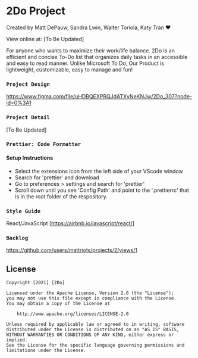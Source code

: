 # 2Do Project

Created by Matt DePauw, Sandra Lwin, Walter Toriola, Katy Tran ❤
  
View online at: [To Be Updated]

For anyone who wants to maximize their work/life balance.
2Do is an efficient and concise To-Do list that organizes daily tasks in an accessible and easy to read manner. Unlike Microsoft To Do, Our Product is lightweight, customizable, easy to manage and fun!  

###  `Project Design`

https://www.figma.com/file/uHDBQEXPRQJdATXyNeKNJw/2Do_307?node-id=0%3A1


###  `Project Detail`
[To Be Updated]

### `Prettier: Code Formatter`
#### Setup Instructions
- Select the extensions icon from the left side of your VScode window
- Search for 'prettier' and download
- Go to preferences > settings and search for 'prettier'
- Scroll down until you see 'Config Path' and point to the '.prettierrc' that is in the root folder of the respository.

### `Style Guide`
React/JavaScript [https://airbnb.io/javascript/react/]

### `Backlog`
https://github.com/users/mattriots/projects/2/views/1



## License

    Copyright [2021] [2Do]

    Licensed under the Apache License, Version 2.0 (the "License");
    you may not use this file except in compliance with the License.
    You may obtain a copy of the License at

        http://www.apache.org/licenses/LICENSE-2.0

    Unless required by applicable law or agreed to in writing, software
    distributed under the License is distributed on an "AS IS" BASIS,
    WITHOUT WARRANTIES OR CONDITIONS OF ANY KIND, either express or implied.
    See the License for the specific language governing permissions and
    limitations under the License.















